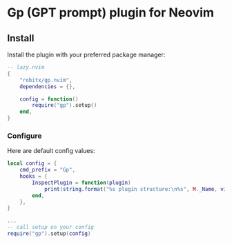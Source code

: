 # Gp (GPT prompt) plugin for Neovim

## Install

Install the plugin with your preferred package manager:

```lua
-- lazy.nvim
{
	"robitx/gp.nvim",
	dependencies = {},

	config = function()
		require("gp").setup()
	end,
}
```

### Configure
Here are default config values:
``` lua
local config = {
	cmd_prefix = "Gp",
	hooks = {
		InspectPlugin = function(plugin)
			print(string.format("%s plugin structure:\n%s", M._Name, vim.inspect(plugin)))
		end,
	},
}

...
-- call setup on your config
require("gp").setup(config)
```
